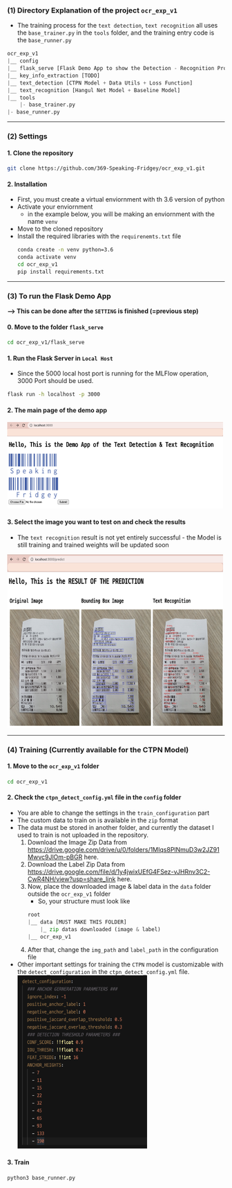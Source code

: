 ### (1) Directory Explanation of the project `ocr_exp_v1`

- The training process for the `text detection`, `text recognition` all uses the `base_trainer.py` in the `tools` folder, and the training entry code is the `base_runner.py`
``` py
ocr_exp_v1
|__ config
|__ flask_serve [Flask Demo App to show the Detection - Recognition Process]
|__ key_info_extraction [TODO]
|__ text_detection [CTPN Model + Data Utils + Loss Function]
|__ text_recognition [Hangul Net Model + Baseline Model]
|__ tools
    |- base_trainer.py
|- base_runner.py
```
- - -

### (2) Settings

#### 1. Clone the repository

``` sh 
git clone https://github.com/369-Speaking-Fridgey/ocr_exp_v1.git
```
#### 2. Installation
- First, you must create a virtual enviornment with th 3.6 version of python
- Activate your enviornment 
    - in the example below, you will be making an enviornment with the name `venv`
- Move to the cloned repository
- Install the required libraries with the `requirenemts.txt` file
    ``` sh
    conda create -n venv python=3.6
    conda activate venv
    cd ocr_exp_v1
    pip install requirements.txt
    ```
- - -

### (3) To run the Flask Demo App
**--> This can be done after the `SETTING` is finished (=previous step)**  

#### 0. Move to the folder `flask_serve`
``` sh
cd ocr_exp_v1/flask_serve
```

#### 1. Run the Flask Server in `Local Host`
- Since the 5000 local host port is running for the MLFlow operation, 3000 Port should be used.
``` sh
flask run -h localhost -p 3000
```

#### 2. The main page of the demo app
<div>
<img src='./figures/home_page.png' style="height: 200px; width:500px;"/> 
</div>

#### 3. Select the image you want to test on and check the results
- The `text recognition` result is not yet entirely successful - the Model is still training and trained weights will be updated soon
<div>
<img src='./figures/result.png' style="height: 400px; width:500px;">
</div>

- - -

### (4) Training (Currently available for the CTPN Model)
#### 1. Move to the `ocr_exp_v1` folder
``` sh
cd ocr_exp_v1
```

#### 2. Check the `ctpn_detect_config.yml` file in the `config` folder
- You are able to change the settings in the `train_configuration` part
- The custom data to train on is available in the `zip` format
- The data must be stored in another folder, and currently the dataset I used to train is not uploaded in the repository. 
    1. Download the Image Zip Data from https://drive.google.com/drive/u/0/folders/1MIqs8PlNmuD3w2JZ91Mwvc9JlOm-pBGR here.
    2. Download the Label Zip Data from https://drive.google.com/file/d/1y4jwixUEfG4FSez-vJHRnv3C2-CwR4NH/view?usp=share_link here.
    3. Now, place the downloaded image & label data in the `data` folder outside the `ocr_exp_v1` folder
        - So, your structure must look like
        ``` py
        root
        |__ data [MUST MAKE THIS FOLDER]
            |_ zip datas downloaded (image & label)
        |__ ocr_exp_v1
        ```
    4. After that, change the `img_path` and `label_path` in the configuration file
- Other important settings for training the `CTPN` model is customizable with the `detect_configuration` in the `ctpn_detect_config.yml` file.
    <div>
    <img src='./figures/cfg.png' style="height: 400px; width:300px;">
    </div>

#### 3. Train
``` sh
python3 base_runner.py
```

